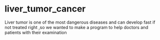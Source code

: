 # liver_tumor_cancer
Liver tumor is one of the most dangerous diseases and can develop fast if not treated right ,so we wanted to make a program to help doctors and patients with their examination

